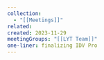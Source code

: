 ```yaml
---
collection:
  - "[[Meetings]]"
related: 
created: 2023-11-29
meetingGroups: "[[LYT Team]]"
one-liner: finalizing IDV Pro
---
```

 
